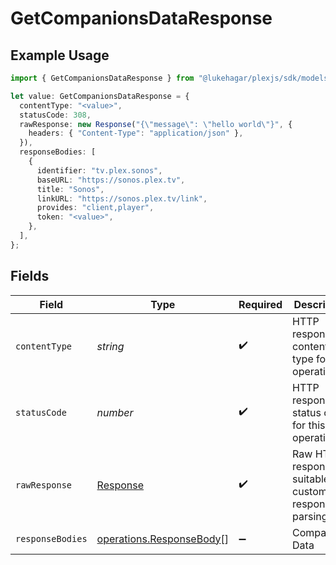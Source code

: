 # GetCompanionsDataResponse

## Example Usage

```typescript
import { GetCompanionsDataResponse } from "@lukehagar/plexjs/sdk/models/operations";

let value: GetCompanionsDataResponse = {
  contentType: "<value>",
  statusCode: 308,
  rawResponse: new Response("{\"message\": \"hello world\"}", {
    headers: { "Content-Type": "application/json" },
  }),
  responseBodies: [
    {
      identifier: "tv.plex.sonos",
      baseURL: "https://sonos.plex.tv",
      title: "Sonos",
      linkURL: "https://sonos.plex.tv/link",
      provides: "client,player",
      token: "<value>",
    },
  ],
};
```

## Fields

| Field                                                                       | Type                                                                        | Required                                                                    | Description                                                                 |
| --------------------------------------------------------------------------- | --------------------------------------------------------------------------- | --------------------------------------------------------------------------- | --------------------------------------------------------------------------- |
| `contentType`                                                               | *string*                                                                    | :heavy_check_mark:                                                          | HTTP response content type for this operation                               |
| `statusCode`                                                                | *number*                                                                    | :heavy_check_mark:                                                          | HTTP response status code for this operation                                |
| `rawResponse`                                                               | [Response](https://developer.mozilla.org/en-US/docs/Web/API/Response)       | :heavy_check_mark:                                                          | Raw HTTP response; suitable for custom response parsing                     |
| `responseBodies`                                                            | [operations.ResponseBody](../../../sdk/models/operations/responsebody.md)[] | :heavy_minus_sign:                                                          | Companions Data                                                             |